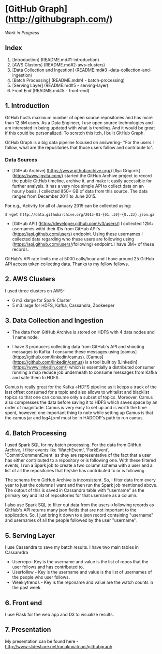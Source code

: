 # [GitHub Graph] (http://githubgraph.com/)
 
*Work in Progress*

## Index
1. [Introduction] (README.md#1-introduction)
2. [AWS Clusters] (README.md#2-aws-clusters)
3. [Data Collection and Ingestion] (README.md#3 -data-collection-and-ingestion)
4. [Batch Processing] (README.md#4 - batch-processing)
5. [Serving Layer] (README.md#5 - serving-layer)
6. Front End (README.md#5 - front-end)

## 1. Introduction
GitHub hosts maximum number of open source repositories and has more than 12.5M users. As a Data Engineer, I use open source technologies and am interested in being updated with what is trending. And it would be great if this could be personalized. To scratch this itch, I built GitHub Graph.

GitHub Graph is a big data pipeline focused on answering- "For the users I follow, what are the repositories that those users follow and contribute to".



### Data Sources
* [GitHub Archive] (https://www.githubarchive.org/)
[Ilya Grigorik] (https://www.igvita.com/) started the GitHub Archive project to record the public GitHub timeline, archive it, and make it easily accessible for further analysis. It has a very nice simple API to collect data on an hourly basis. I collected 850+ GB of data from this source. The data ranges from December 2011 to June 2015.

For e.g., Activity for all of January 2015	can be collected using:

    $ wget http://data.githubarchive.org/2015-01-{01..30}-{0..23}.json.gz

* [GitHub API] (https://developer.github.com/v3/users/)
I collected 12M+ usernames witht their IDs from GitHub API's (https://api.github.com/users) endpoint. Using these  usernames I collected data regarding who these users are following using (https://api.github.com/users/<username>/following) endpoint. I have 3M+ of these records. 

GitHub's API rate limits me at 5000 calls/hour and I have around 25 GitHub API access token collecting data. Thanks to my fellow fellows.

## 2. AWS Clusters 
I used three clusters on AWS-
* 6 m3.xlarge for Spark Cluster
* 5 m3.large for HDFS, Kafka, Cassandra, Zookeeper

## 3. Data Collection and Ingestion 
* The data from GitHub Archive is stored on HDFS with 4 data nodes and 1 name node. 

* I have 3 producers collecting data from GitHub's API and shooting messages to Kafka. I consume these messages using [camus] (https://github.com/linkedin/camus). [Camus] (https://github.com/linkedin/camus) is a tool built by [Linkedin] (https://www.linkedin.com/) which is essentially a distributed consumer running a map reduce job underneath to consume messages from Kafka and safe them to HDFS.

Camus is really great for the Kafka->HDFS pipeline as it keeps a track of the last offset consumed for a topic and also allows to whitelist and blacklist topics so that one can consume only a subset of topics. Moreover, Camus also compresses the data before saving it to HDFS which saves space by an order of magnitude. Camus is very easy to set up and is worth the time spent, however, one important thing to note while setting up Camus is that the camus jar and log4j.xml must be in HADOOP's path to run camus. 

## 4. Batch Processing
I used Spark SQL for my batch processing. For the data from GitHub Archive, I filter events like 'WatchEvent', 'ForkEvent', 'CommitCommentEvent' as they are representative of the fact that a user has either contributed to a repository or is following one. With these filtered events, I run a Spark job to create a two column schema with a user and a list of all the repositories that he/she has contributed to or is following. 

The schema from GitHub Archive is inconsistent. So, I filter data from every year to just the columns I want and then run the Spark job mentioned above. The output of this is saved in Cassandra table with "username" as the primary key and list of repositories for that username as a column.

I also use Spark SQL to filter out data from the users->following records as GitHub's API returns many json fields that are not important to the application. So, I just bring it down to a json record containing "username" and usernames of all the people followed by the user "username".

## 5. Serving Layer
I use Cassandra to save my batch results. I have two main tables in Cassanrdra
* Userrepo- Key is the username and value is the list of repos that the user follows and has contributed to.
* Userfollow - Key is the username and value is the list of usernames of the people who user follows.
* Weeklytrends - Key is the reponame and value are the watch counts in the past week.

## 6. Front end
I use Flask for the web app and D3 to visualize results.

## 7. Presentation
My presentation can be found here - http://www.slideshare.net/ronaknnatnani/githubgraph



